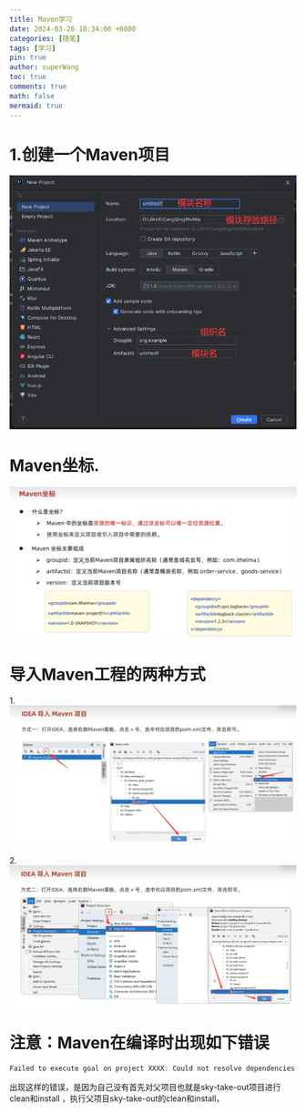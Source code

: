 ```yaml
---
title: Maven学习
date: 2024-03-26 10:34:00 +0800
categories: [随笔]
tags: [学习]
pin: true
author: superWang
toc: true
comments: true
math: false
mermaid: true
---
```


# 1.创建一个Maven项目

![image-20240106211036994](../assets/blog_res/2024-01-06-Maven项目学习.assets/image-20240106211036994.png)

# Maven坐标.

![image-20240106211211665](../assets/blog_res/2024-01-06-Maven项目学习.assets/image-20240106211211665.png)

# 导入Maven工程的两种方式

1.![image-20240106211521942](../assets/blog_res/2024-01-06-Maven项目学习.assets/image-20240106211521942.png)

2.![image-20240106211941536](../assets/blog_res/2024-01-06-Maven项目学习.assets/image-20240106211941536.png)

# 注意：Maven在编译时出现如下错误

```c
Failed to execute goal on project XXXX: Could not resolve dependencies for project XXXX: Failed to collect dependencies at XXXX
```

出现这样的错误，是因为自己没有首先对父项目也就是sky-take-out项目进行clean和install ，执行父项目sky-take-out的clean和install，

